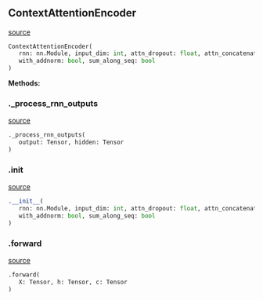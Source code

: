 #


## ContextAttentionEncoder
[source](https://github.com/jrzaurin/pytorch-widedeep/blob/master/pytorch_widedeep/models/text/_encoders.py/#L13)
```python 
ContextAttentionEncoder(
   rnn: nn.Module, input_dim: int, attn_dropout: float, attn_concatenate: bool,
   with_addnorm: bool, sum_along_seq: bool
)
```




**Methods:**


### ._process_rnn_outputs
[source](https://github.com/jrzaurin/pytorch-widedeep/blob/master/pytorch_widedeep/models/text/_encoders.py/#L51)
```python
._process_rnn_outputs(
   output: Tensor, hidden: Tensor
)
```


### .__init__
[source](https://github.com/jrzaurin/pytorch-widedeep/blob/master/pytorch_widedeep/models/text/_encoders.py/#L14)
```python
.__init__(
   rnn: nn.Module, input_dim: int, attn_dropout: float, attn_concatenate: bool,
   with_addnorm: bool, sum_along_seq: bool
)
```


### .forward
[source](https://github.com/jrzaurin/pytorch-widedeep/blob/master/pytorch_widedeep/models/text/_encoders.py/#L35)
```python
.forward(
   X: Tensor, h: Tensor, c: Tensor
)
```

